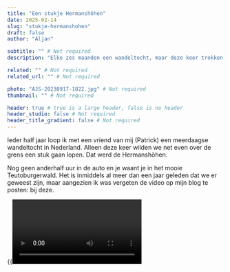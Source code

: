 ```yaml
---
title: "Een stukje Hermanshöhen"
date: 2025-02-14
slug: "stukje-hermanshohen"
draft: false
author: "Aljan"

subtitle: "" # Not required
description: "Elke zes maanden een wandeltocht, maar deze keer trokken we net over de grens naar de Hermanshöhen. Prachtig Teutoburgerwald, een jaar geleden alweer—en nu eindelijk de video!"

related: "" # Not required
related_url: "" # Not required

photo: "AJS-20230917-1822.jpg" # Not required
thumbnail: "" # Not required

header: true # true is a large header, false is no header
header_studio: false # Not required
header_title_gradient: false # Not required
---
```


Ieder half jaar loop ik met een vriend van mij (Patrick) een meerdaagse wandeltocht in Nederland. Alleen deze keer wilden we net even over de grens een stuk gaan lopen. Dat werd de Hermanshöhen.

Nog geen anderhalf uur in de auto en je waant je in het mooie Teutoburgerwald. Het is inmiddels al meer dan een jaar geleden dat we er geweest zijn, maar aangezien ik was vergeten de video op mijn blog te posten: bij deze.

{{<video url="https://www.youtube.com/embed/T2MwUVcXqPg">}}